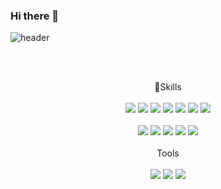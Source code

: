 ### Hi there 👋

<!--
**sehyeogi360/sehyeogi360** is a ✨ _special_ ✨ repository because its `README.md` (this file) appears on your GitHub profile.

Here are some ideas to get you started:

- 🔭 I’m currently working on ...
- 🌱 I’m currently learning ...
- 👯 I’m looking to collaborate on ...
- 🤔 I’m looking for help with ...
- 💬 Ask me about ...
- 📫 How to reach me: ...
- 😄 Pronouns: ...
- ⚡ Fun fact: ...
-->




![header](https://capsule-render.vercel.app/api?type=cylinder&color=000000&height=150&section=header&text=sehyeogi360&fontColor=ffffff&fontSize=70&animation=fadeIn&fontAlignY=55)

<br><br>
<div align="center">
 💪Skills <br><br>
  

<img src="https://img.shields.io/badge/JAVA-4479A1?style=flat-square&logo=JAVA&logoColor=white"/>
<img src="https://img.shields.io/badge/HTML5-E34F26?style=flat-square&logo=HTML5&logoColor=white"/>
<img src="https://img.shields.io/badge/CSS3-1572B6?style=flat-square&logo=CSS3&logoColor=white"/>
<img src="https://img.shields.io/badge/JavaScript-F7DF1E?style=flat-square&logo=JavaScript&logoColor=white"/>
<img src="https://img.shields.io/badge/jQuery-0769AD?style=flat-square&logo=jQuery&logoColor=white"/>
<img src="https://img.shields.io/badge/MySQL-4479A1?style=flat-square&logo=MySQL&logoColor=white"/>
<img src="https://img.shields.io/badge/JSP Servlet-232F3E?style=flat-square&logo=JSP Servlet&logoColor=white"/><br><br>
<img src="https://img.shields.io/badge/Spring Boot-6DB33F?style=flat-square&logo=Spring Boot&logoColor=white"/>
<img src="https://img.shields.io/badge/Bootstrap-7952B3?style=flat-square&logo=Bootstrap&logoColor=white"/>
<img src="https://img.shields.io/badge/GitHub-181717?style=flat-square&logo=GitHub&logoColor=white"/>
<img src="https://img.shields.io/badge/amazonaws-232F3E?style=flat-square&logo=amazonaws&logoColor=white"/>
<img src="https://img.shields.io/badge/Apache Tomcat-F8DC75?style=flat-square&logo=Apache Tomcat&logoColor=white"/>
<br><br>
 Tools<br><br>
<img src="https://img.shields.io/badge/eclipse-2C2255?style=flat-square&logo=eclipse&logoColor=white"/>
<img src="https://img.shields.io/badge/GitHub-181717?style=flat-square&logo=GitHub&logoColor=white"/>
<img src="https://img.shields.io/badge/Sourcetree-0052CC?style=flat-square&logo=Sourcetreet&logoColor=black"/>

 
</div>


